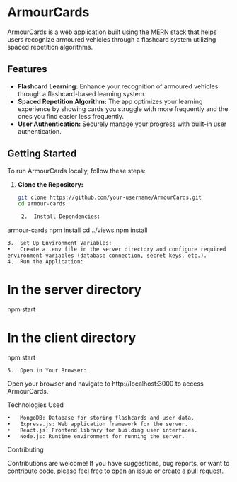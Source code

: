 # ArmourCards

ArmourCards is a web application built using the MERN stack that helps users recognize armoured vehicles through a flashcard system utilizing spaced repetition algorithms.

## Features

- **Flashcard Learning:** Enhance your recognition of armoured vehicles through a flashcard-based learning system.
- **Spaced Repetition Algorithm:** The app optimizes your learning experience by showing cards you struggle with more frequently and the ones you find easier less frequently.
- **User Authentication:** Securely manage your progress with built-in user authentication.

## Getting Started

To run ArmourCards locally, follow these steps:

1. **Clone the Repository:**
   ```bash
   git clone https://github.com/your-username/ArmourCards.git
   cd armour-cards

	2.	Install Dependencies:

armour-cards
npm install
cd ../views
npm install


	3.	Set Up Environment Variables:
	•	Create a .env file in the server directory and configure required environment variables (database connection, secret keys, etc.).
	4.	Run the Application:

# In the server directory
npm start

# In the client directory
npm start


	5.	Open in Your Browser:
Open your browser and navigate to http://localhost:3000 to access ArmourCards.

Technologies Used

	•	MongoDB: Database for storing flashcards and user data.
	•	Express.js: Web application framework for the server.
	•	React.js: Frontend library for building user interfaces.
	•	Node.js: Runtime environment for running the server.

Contributing

Contributions are welcome! If you have suggestions, bug reports, or want to contribute code, please feel free to open an issue or create a pull request.


